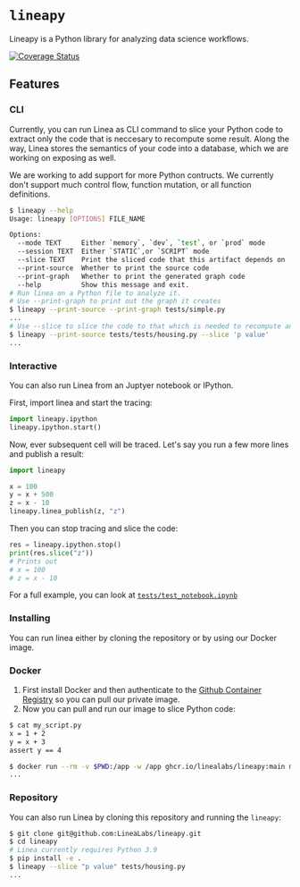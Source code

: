 # `lineapy`

Lineapy is a Python library for analyzing data science workflows.

[![Coverage Status](https://coveralls.io/repos/github/LineaLabs/lineapy/badge.svg?t=jgH0YL)](https://coveralls.io/github/LineaLabs/lineapy)

## Features

### CLI

Currently, you can run Linea as CLI command to slice your Python code to extract
only the code that is neccesary to recompute some result. Along the way, Linea
stores the semantics of your code into a database, which we are working on exposing
as well.

We are working to add support for more Python contructs. We currently don't support
much control flow, function mutation, or all function definitions.

```bash
$ lineapy --help
Usage: lineapy [OPTIONS] FILE_NAME

Options:
  --mode TEXT     Either `memory`, `dev`, `test`, or `prod` mode
  --session TEXT  Either `STATIC`,or `SCRIPT` mode
  --slice TEXT    Print the sliced code that this artifact depends on
  --print-source  Whether to print the source code
  --print-graph   Whether to print the generated graph code
  --help          Show this message and exit.
# Run linea on a Python file to analyze it.
# Use --print-graph to print out the graph it creates
$ lineapy --print-source --print-graph tests/simple.py
...
# Use --slice to slice the code to that which is needed to recompute an artifact
$ lineapy --print-source tests/tests/housing.py --slice 'p value'
...
```

### Interactive

You can also run Linea from an Juptyer notebook or IPython.

First, import linea and start the tracing:

```python
import lineapy.ipython
lineapy.ipython.start()
```

Now, ever subsequent cell will be traced. Let's say you run a few more lines
and publish a result:

```python
import lineapy

x = 100
y = x + 500
z = x - 10
lineapy.linea_publish(z, "z")
```

Then you can stop tracing and slice the code:

```python
res = lineapy.ipython.stop()
print(res.slice("z"))
# Prints out
# x = 100
# z = x - 10
```

For a full example, you can look at [`tests/test_notebook.ipynb`](./tests/test_notebook.ipynb)

### Installing

You can run linea either by cloning the repository or by using our Docker image.

### Docker

1. First install Docker and then authenticate to the [Github Container Registry](https://docs.github.com/en/packages/working-with-a-github-packages-registry/working-with-the-container-registry#authenticating-to-the-container-registry)
   so you can pull our private image.
2. Now you can pull and run our image to slice Python code:

```bash
$ cat my_script.py
x = 1 + 2
y = x + 3
assert y == 4

$ docker run --rm -v $PWD:/app -w /app ghcr.io/linealabs/lineapy:main my_script.py --print-graph
...
```

### Repository

You can also run Linea by cloning this repository and running the `lineapy`:

```bash
$ git clone git@github.com:LineaLabs/lineapy.git
$ cd lineapy
# Linea currently requires Python 3.9
$ pip install -e .
$ lineapy --slice "p value" tests/housing.py
...
```
